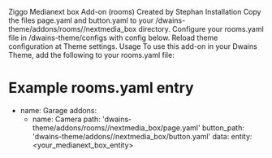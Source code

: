 Ziggo Medianext box Add-on (rooms)
Created by Stephan
Installation
Copy the files page.yaml and button.yaml to your <config dir>/dwains-theme/addons/rooms/<your room>/nextmedia_box directory.
Configure your rooms.yaml file in <config dir>/dwains-theme/configs with config below.
Reload theme configuration at Theme settings.
Usage
To use this add-on in your Dwains Theme, add the following to your rooms.yaml file:

# Example rooms.yaml entry
  - name: Garage
    addons:
      - name: Camera
        path: 'dwains-theme/addons/rooms/<your room>/nextmedia_box/page.yaml'
        button_path: 'dwains-theme/addons/<your room>/nextmedia_box/button.yaml'
        data:
          entity: <your_medianext_box_entity>
